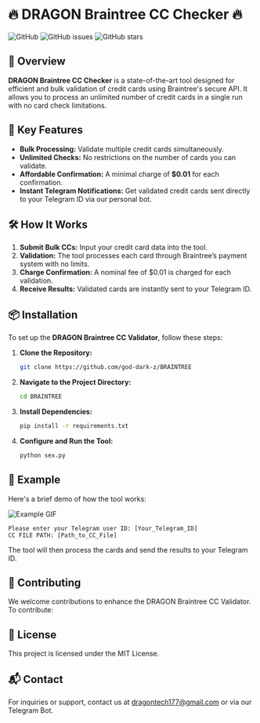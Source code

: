 # 🔥 **DRAGON Braintree CC Checker** 🔥

![GitHub](https://img.shields.io/github/license/god-dark-z/dragon-braintree-cc-checker?color=brightgreen)
![GitHub issues](https://img.shields.io/github/issues/god-dark-z/dragon-braintree-cc-checker?color=blue)
![GitHub stars](https://img.shields.io/github/stars/god-dark-z/dragon-braintree-cc-checker?color=yellow)

## 🚀 Overview

**DRAGON Braintree CC Checker** is a state-of-the-art tool designed for efficient and bulk validation of credit cards using Braintree's secure API. It allows you to process an unlimited number of credit cards in a single run with no card check limitations.

## 🌟 Key Features

- **Bulk Processing:** Validate multiple credit cards simultaneously.
- **Unlimited Checks:** No restrictions on the number of cards you can validate.
- **Affordable Confirmation:** A minimal charge of **$0.01** for each confirmation.
- **Instant Telegram Notifications:** Get validated credit cards sent directly to your Telegram ID via our personal bot.

## 🛠️ How It Works

1. **Submit Bulk CCs:** Input your credit card data into the tool.
2. **Validation:** The tool processes each card through Braintree’s payment system with no limits.
3. **Charge Confirmation:** A nominal fee of $0.01 is charged for each validation.
4. **Receive Results:** Validated cards are instantly sent to your Telegram ID.

## 📦 Installation

To set up the **DRAGON Braintree CC Validator**, follow these steps:

1. **Clone the Repository:**
    ```bash
    git clone https://github.com/god-dark-z/BRAINTREE
    ```

2. **Navigate to the Project Directory:**
    ```bash
    cd BRAINTREE
    ```

3. **Install Dependencies:**
    ```bash
    pip install -r requirements.txt
    ```

4. **Configure and Run the Tool:**
    ```bash
    python sex.py
    ```

## 🎥 Example

Here's a brief demo of how the tool works:

![Example GIF](https://media.giphy.com/media/3o6Zt1Q5y2fdFrpJFE/giphy.gif)

```plaintext
Please enter your Telegram user ID: [Your_Telegram_ID]
CC FILE PATH: [Path_to_CC_File]
```
The tool will then process the cards and send the results to your Telegram ID.

## 🤝 Contributing
We welcome contributions to enhance the DRAGON Braintree CC Validator. To contribute:

## 📝 License
This project is licensed under the MIT License.

## 📬 Contact
For inquiries or support, contact us at dragontech177@gmail.com or via our Telegram Bot.
